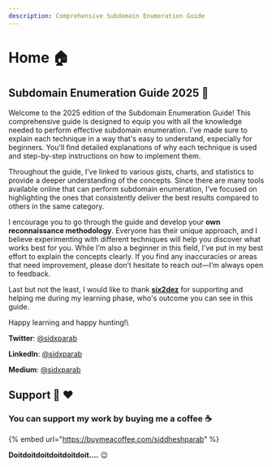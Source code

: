```yaml
---
description: Comprehensive Subdomain Enumeration Guide
---
```


# Home 🏠

## Subdomain Enumeration Guide 2025 📖

Welcome to the 2025 edition of the Subdomain Enumeration Guide! This comprehensive guide is designed to equip you with all the knowledge needed to perform effective subdomain enumeration. I’ve made sure to explain each technique in a way that's easy to understand, especially for beginners. You’ll find detailed explanations of why each technique is used and step-by-step instructions on how to implement them.

Throughout the guide, I’ve linked to various gists, charts, and statistics to provide a deeper understanding of the concepts. Since there are many tools available online that can perform subdomain enumeration, I’ve focused on highlighting the ones that consistently deliver the best results compared to others in the same category.

I encourage you to go through the guide and develop your **own reconnaissance methodology**. Everyone has their unique approach, and I believe experimenting with different techniques will help you discover what works best for you. While I’m also a beginner in this field, I’ve put in my best effort to explain the concepts clearly. If you find any inaccuracies or areas that need improvement, please don’t hesitate to reach out—I’m always open to feedback.

Last but not the least, I would like to thank [**six2dez**](https://twitter.com/Six2dez1) for supporting and helping me during my learning phase, who's outcome you can see in this guide.

Happy learning and happy hunting!\


**Twitter**:   [@sidxparab](https://twitter.com/sidxparab)

**LinkedIn**: [@sidxparab](https://www.linkedin.com/in/sidxparab/)

**Medium**:  [@sidxparab](https://medium.com/@sidxparab)

## Support 🙏 :heart:

### **You can support my work by buying me a coffee** ☕

{% embed url="https://buymeacoffee.com/siddheshparab" %}

**Doitdoitdoitdoitdoitdoit....** 😉



